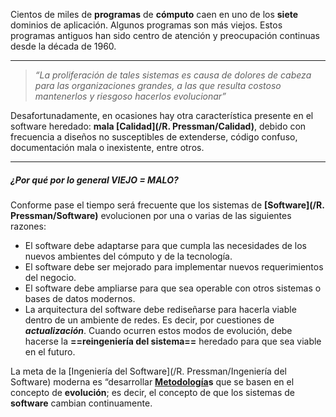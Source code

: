 Cientos de miles de **programas** de **cómputo** caen en uno de los **siete** dominios de aplicación. Algunos programas son más viejos. Estos programas antiguos han sido centro de atención y preocupación continuas desde la década de 1960.
****
> _“La proliferación de tales sistemas es causa de dolores de cabeza para las organizaciones grandes, a las que resulta costoso mantenerlos y riesgoso hacerlos evolucionar”_

Desafortunadamente, en ocasiones hay otra característica presente en el software heredado: **mala [Calidad](/R. Pressman/Calidad)**, debido con frecuencia a diseños no susceptibles de extenderse, código confuso, documentación mala o inexistente, entre otros.
****
##### **¿Por qué por lo general VIEJO $=$ MALO?**
Conforme pase el tiempo será frecuente que los sistemas de **[Software](/R. Pressman/Software)** evolucionen por una o varias de las siguientes razones:
- El software debe adaptarse para que cumpla las necesidades de los nuevos ambientes del cómputo y de la tecnología.
- El software debe ser mejorado para implementar nuevos requerimientos del negocio.
- El software debe ampliarse para que sea operable con otros sistemas o bases de datos modernos. 
- La arquitectura del software debe rediseñarse para hacerla viable dentro de un ambiente de redes.
Es decir, por cuestiones de ***actualización***.
	Cuando ocurren estos modos de evolución, debe hacerse la **==reingeniería del sistema==** heredado para que sea viable en el futuro. 

La meta de la [Ingeniería del Software](/R. Pressman/Ingeniería del Software) moderna es “desarrollar **[Metodología](/assets/Metodología)s** que se basen en el concepto de **evolución**; es decir, el concepto de que los sistemas de **software** cambian continuamente.